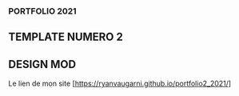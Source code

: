### PORTFOLIO 2021
## TEMPLATE NUMERO 2
## DESIGN MOD 
Le lien de mon site [https://ryanvaugarni.github.io/portfolio2_2021/]

